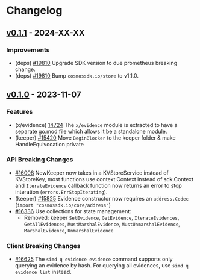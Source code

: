 <!--
Guiding Principles:
Changelogs are for humans, not machines.
There should be an entry for every single version.
The same types of changes should be grouped.
Versions and sections should be linkable.
The latest version comes first.
The release date of each version is displayed.
Mention whether you follow Semantic Versioning.
Usage:
Change log entries are to be added to the Unreleased section under the
appropriate stanza (see below). Each entry should ideally include a tag and
the Github issue reference in the following format:
* (<tag>) [#<issue-number>] Changelog message.
Types of changes (Stanzas):
"Features" for new features.
"Improvements" for changes in existing functionality.
"Deprecated" for soon-to-be removed features.
"Bug Fixes" for any bug fixes.
"API Breaking" for breaking exported APIs used by developers building on SDK.
Ref: https://keepachangelog.com/en/1.0.0/
-->

# Changelog

## [v0.1.1](https://github.com/cosmos/cosmos-sdk/releases/tag/x/evidence/v0.1.1) - 2024-XX-XX

### Improvements

* (deps) [#19810](https://github.com/cosmos/cosmos-sdk/pull/19810) Upgrade SDK version to due prometheus breaking change.
* (deps) [#19810](https://github.com/cosmos/cosmos-sdk/pull/19810) Bump `cosmossdk.io/store` to v1.1.0.

## [v0.1.0](https://github.com/cosmos/cosmos-sdk/releases/tag/x/evidence/v0.1.0) - 2023-11-07

### Features

* (x/evidence) [14724](https://github.com/cosmos/cosmos-sdk/pull/14724) The `x/evidence` module is extracted to have a separate go.mod file which allows it be a standalone module.
* (keeper) [#15420](https://github.com/cosmos/cosmos-sdk/pull/15420) Move `BeginBlocker` to the keeper folder & make HandleEquivocation private

### API Breaking Changes

* [#16008](https://github.com/cosmos/cosmos-sdk/pull/16008) NewKeeper now takes in a KVStoreService instead of KVStoreKey, most functions use context.Context instead of sdk.Context and `IterateEvidence` callback function now returns an error to stop interation (`errors.ErrStopIterating`).
* (keeper) [#15825](https://github.com/cosmos/cosmos-sdk/pull/15825) Evidence constructor now requires an `address.Codec` (`import "cosmossdk.io/core/address"`)
* [#16336](https://github.com/cosmos/cosmos-sdk/pull/16336) Use collections for state management:
    * Removed: keeper `SetEvidence`, `GetEvidence`, `IterateEvidences`, `GetAllEvidences`, `MustMarshalEvidence`, `MustUnmarshalEvidence`, `MarshalEvidence`, `UnmarshalEvidence`

### Client Breaking Changes

* [#16625](https://github.com/cosmos/cosmos-sdk/pull/16625) The `simd q evidence evidence` command supports only querying an evidence by hash. For querying all evidences, use `simd q evidence list` instead.
